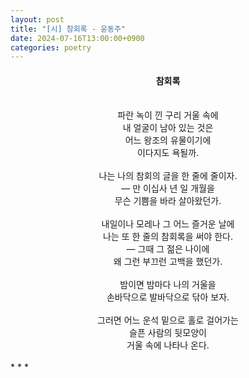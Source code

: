 ```yaml
---
layout: post
title: "[시] 참회록 - 윤동주"
date: 2024-07-16T13:00:00+0900
categories: poetry
---
```


#### <center>참회록</center>
<br>
<center>
파란 녹이 낀 구리 거울 속에<br>
내 얼굴이 남아 있는 것은 <br>
어느 왕조의 유물이기에<br>
이다지도 욕될까.<br>
<br>
나는 나의 참회의 글을 한 줄에 줄이자.<br>
― 만 이십사 년 일 개월을<br>
무슨 기쁨을 바라 살아왔던가.<br>
<br>
내일이나 모레나 그 어느 즐거운 날에<br>
나는 또 한 줄의 참회록을 써야 한다.<br>
― 그때 그 젊은 나이에<br>
왜 그런 부끄런 고백을 했던가.<br>
<br>
밤이면 밤마다 나의 거울을<br>
손바닥으로 발바닥으로 닦아 보자.<br>
<br>
그러면 어느 운석 밑으로 홀로 걸어가는<br>
슬픈 사람의 뒷모양이<br>
거울 속에 나타나 온다.
</center>
<br>
* * *